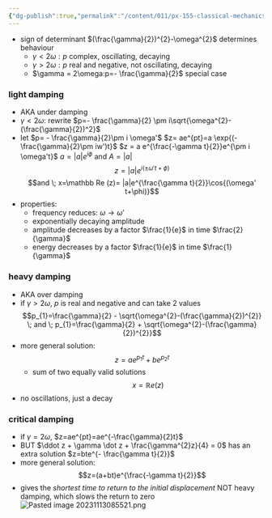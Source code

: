 ```yaml
---
{"dg-publish":true,"permalink":"/content/011/px-155-classical-mechanics-and-special-relativity/classical-mechanics/px-155-d-simple-harmonic-motion/px-155-d8-3-regimes-of-damping/","noteIcon":"1","created":"2024-10-01T18:27:09.666+01:00","updated":"2024-11-26T19:55:58.143+00:00"}
---
```


- sign of determinant $(\frac{\gamma}{2})^{2}-\omega^{2}$ determines behaviour
	- $\gamma < 2\omega:p$ complex, oscillating, decaying
	- $\gamma > 2\omega:p$ real and negative, not oscillating, decaying
	- $\gamma = 2\omega:p=- \frac{\gamma}{2}$ special case
### light damping
- AKA under damping
- $\gamma<2\omega$: rewrite $p=- \frac{\gamma}{2} \pm i\sqrt{\omega^{2}-(\frac{\gamma}{2})^2}$
- let $p= - \frac{\gamma}{2}\pm i \omega'$
	$z= ae^{pt}=a \exp{(- \frac{\gamma}{2}\pm iw')t}$
	$z = a e^{\frac{-\gamma t}{2}}e^{\pm i \omega't}$
	$a=|a|e^{i\phi}$ and $A=|a|$
	$$z=|a|e^{i(\pm \omega' t + \phi)}$$
$$and \; x=\mathbb Re (z)= |a|e^{\frac{\gamma t}{2}}\cos{(\omega' t+\phi)}$$
- properties:
	- frequency reduces: $\omega \to \omega'$
	- exponentially decaying amplitude
	- amplitude decreases by a factor $\frac{1}{e}$ in time $\frac{2}{\gamma}$
	- energy decreases by a factor $\frac{1}{e}$ in time $\frac{1}{\gamma}$
### heavy damping
- AKA over damping
- if $\gamma > 2\omega$, $p$ is real and negative and can take 2 values
$$p_{1}=\frac{\gamma}{2} - \sqrt{\omega^{2}-(\frac{\gamma}{2})^{2}} \; and \; p_{1}=\frac{\gamma}{2} + \sqrt{\omega^{2}-(\frac{\gamma}{2})^{2}}$$
- more general solution:
$$z=ae^{p_{1}t}+be^{p_{2}t}$$
	- sum of two equally valid solutions 
$$x=\mathbb Re(z)$$
- no oscillations, just a decay
### critical damping
- if $\gamma = 2\omega$, $z=ae^{pt}=ae^{-\frac{\gamma}{2}t}$ 
- BUT $\ddot z + \gamma \dot z + \frac{\gamma^{2}z}{4} = 0$ has an extra solution $z=bte^{- \frac{\gamma t}{2}}$ 
- more general solution:
$$z=(a+bt)e^{\frac{-\gamma t}{2}}$$
- gives the *shortest time to return to the initial displacement* NOT heavy damping, which slows the return to zero
  ![Pasted image 20231113085521.png](/img/user/pics/Pasted%20image%2020231113085521.png)